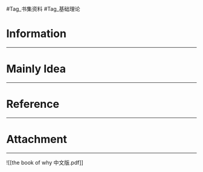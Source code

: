 #Tag_书集资料 #Tag_基础理论 
# Information
---


# Mainly Idea
---


# Reference
---


# Attachment
---
![[the book of why 中文版.pdf]]